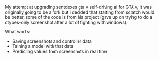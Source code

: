 My attempt at upgrading sentdexes gta v self-driving ai for GTA v, it was
originally going to be a fork but i decided that starting from scratch
would be better, some of the code is from his project (gave up on trying to do a
ctypes-only screenshot after a lot of fighting with windows).

What works:

 * Saving screenshots and controller data
 * Taining a model with that data
 * Predicting values from screenshots in real time
